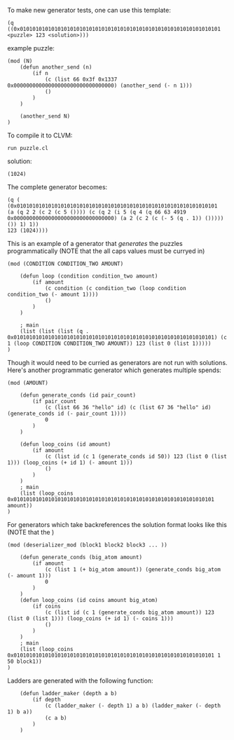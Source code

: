To make new generator tests, one can use this template:

```
(q ((0x0101010101010101010101010101010101010101010101010101010101010101 <puzzle> 123 <solution>)))
```

example puzzle:

```
(mod (N)
    (defun another_send (n)
        (if n
            (c (list 66 0x3f 0x1337 0x00000000000000000000000000000000) (another_send (- n 1)))
            ()
        )
    )

    (another_send N)
)
```

To compile it to CLVM:

```
run puzzle.cl
```

solution:

```
(1024)
```

The complete generator becomes:

```
(q (
(0x0101010101010101010101010101010101010101010101010101010101010101
(a (q 2 2 (c 2 (c 5 ()))) (c (q 2 (i 5 (q 4 (q 66 63 4919 0x00000000000000000000000000000000) (a 2 (c 2 (c (- 5 (q . 1)) ())))) ()) 1) 1))
123 (1024))))
```

This is an example of a generator that _generates_ the puzzles programmatically
(NOTE that the all caps values must be curryed in)

```
(mod (CONDITION CONDITION_TWO AMOUNT)

    (defun loop (condition condition_two amount)
        (if amount
            (c condition (c condition_two (loop condition condition_two (- amount 1))))
            ()
        )
    )

    ; main
    (list (list (list (q . 0x0101010101010101010101010101010101010101010101010101010101010101) (c 1 (loop CONDITION CONDITION_TWO AMOUNT)) 123 (list 0 (list 1)))))
)
```


Though it would need to be curried as generators are not run with solutions.
Here's another programmatic generator which generates multiple spends:

```
(mod (AMOUNT)

    (defun generate_conds (id pair_count)
        (if pair_count
            (c (list 66 36 "hello" id) (c (list 67 36 "hello" id) (generate_conds id (- pair_count 1))))
            0
        )
    )

    (defun loop_coins (id amount)
        (if amount
            (c (list id (c 1 (generate_conds id 50)) 123 (list 0 (list 1))) (loop_coins (+ id 1) (- amount 1)))
            ()
        )
    )
    ; main
    (list (loop_coins 0x0101010101010101010101010101010101010101010101010101010101010101 amount))
)
```

For generators which take backreferences the solution format looks like this
(NOTE that the )

```
(mod (deserializer_mod (block1 block2 block3 ... ))

    (defun generate_conds (big_atom amount)
        (if amount
            (c (list 1 (+ big_atom amount)) (generate_conds big_atom (- amount 1)))
            0
        )
    )
    (defun loop_coins (id coins amount big_atom)
        (if coins
            (c (list id (c 1 (generate_conds big_atom amount)) 123 (list 0 (list 1))) (loop_coins (+ id 1) (- coins 1)))
            ()
        )   
    )
    ; main
    (list (loop_coins 0x0101010101010101010101010101010101010101010101010101010101010101 1 50 block1))
)
```

Ladders are generated with the following function:
```
    (defun ladder_maker (depth a b)
        (if depth
            (c (ladder_maker (- depth 1) a b) (ladder_maker (- depth 1) b a))
            (c a b)
        )
    )
```

